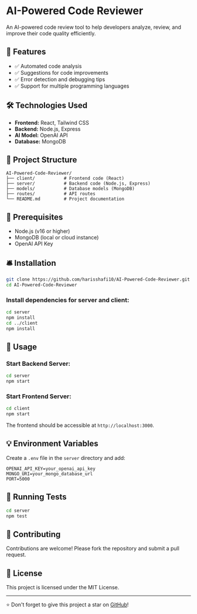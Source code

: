 # AI-Powered Code Reviewer

An AI-powered code review tool to help developers analyze, review, and improve their code quality efficiently.

## 🚀 Features
- ✅ Automated code analysis
- ✅ Suggestions for code improvements
- ✅ Error detection and debugging tips
- ✅ Support for multiple programming languages

## 🛠️ Technologies Used
- **Frontend:** React, Tailwind CSS
- **Backend:** Node.js, Express
- **AI Model:** OpenAI API
- **Database:** MongoDB

## 📂 Project Structure
```
AI-Powered-Code-Reviewer/
├── client/           # Frontend code (React)
├── server/           # Backend code (Node.js, Express)
├── models/           # Database models (MongoDB)
├── routes/           # API routes
└── README.md         # Project documentation
```

## 🧰 Prerequisites
- Node.js (v16 or higher)
- MongoDB (local or cloud instance)
- OpenAI API Key

## 🛎️ Installation
```bash
git clone https://github.com/harisshafi10/AI-Powered-Code-Reviewer.git
cd AI-Powered-Code-Reviewer
```

### Install dependencies for server and client:
```bash
cd server
npm install
cd ../client
npm install
```

## 🚀 Usage
### Start Backend Server:
```bash
cd server
npm start
```

### Start Frontend Server:
```bash
cd client
npm start
```

The frontend should be accessible at `http://localhost:3000`.

## 💡 Environment Variables
Create a `.env` file in the `server` directory and add:
```
OPENAI_API_KEY=your_openai_api_key
MONGO_URI=your_mongo_database_url
PORT=5000
```

## 🧪 Running Tests
```bash
cd server
npm test
```

## 🤝 Contributing
Contributions are welcome! Please fork the repository and submit a pull request.

## 📜 License
This project is licensed under the MIT License.

---
⭐️ Don't forget to give this project a star on [GitHub](https://github.com/harisshafi10/AI-Powered-Code-Reviewer)!
